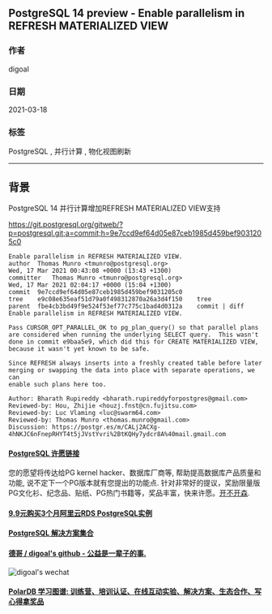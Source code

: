 ## PostgreSQL 14 preview - Enable parallelism in REFRESH MATERIALIZED VIEW    
  
### 作者  
digoal  
  
### 日期  
2021-03-18  
  
### 标签  
PostgreSQL , 并行计算 , 物化视图刷新    
  
----  
  
## 背景  
PostgreSQL 14 并行计算增加REFRESH MATERIALIZED VIEW支持  
  
https://git.postgresql.org/gitweb/?p=postgresql.git;a=commit;h=9e7ccd9ef64d05e87ceb1985d459bef9031205c0  
  
```  
Enable parallelism in REFRESH MATERIALIZED VIEW.  
author	Thomas Munro <tmunro@postgresql.org>	  
Wed, 17 Mar 2021 00:43:08 +0000 (13:43 +1300)  
committer	Thomas Munro <tmunro@postgresql.org>	  
Wed, 17 Mar 2021 02:04:17 +0000 (15:04 +1300)  
commit	9e7ccd9ef64d05e87ceb1985d459bef9031205c0  
tree	e9c08e635eaf51d79a0f498312870a26a3d4f150	tree  
parent	fbe4cb3bd49f9e524f53ef77c775c1bad4d0312a	commit | diff  
Enable parallelism in REFRESH MATERIALIZED VIEW.  
  
Pass CURSOR_OPT_PARALLEL_OK to pg_plan_query() so that parallel plans  
are considered when running the underlying SELECT query.  This wasn't  
done in commit e9baa5e9, which did this for CREATE MATERIALIZED VIEW,  
because it wasn't yet known to be safe.  
  
Since REFRESH always inserts into a freshly created table before later  
merging or swapping the data into place with separate operations, we can  
enable such plans here too.  
  
Author: Bharath Rupireddy <bharath.rupireddyforpostgres@gmail.com>  
Reviewed-by: Hou, Zhijie <houzj.fnst@cn.fujitsu.com>  
Reviewed-by: Luc Vlaming <luc@swarm64.com>  
Reviewed-by: Thomas Munro <thomas.munro@gmail.com>  
Discussion: https://postgr.es/m/CALj2ACXg-4hNKJC6nFnepRHYT4t5jJVstYvri%2BtKQHy7ydcr8A%40mail.gmail.com  
```  
  
  
#### [PostgreSQL 许愿链接](https://github.com/digoal/blog/issues/76 "269ac3d1c492e938c0191101c7238216")
您的愿望将传达给PG kernel hacker、数据库厂商等, 帮助提高数据库产品质量和功能, 说不定下一个PG版本就有您提出的功能点. 针对非常好的提议，奖励限量版PG文化衫、纪念品、贴纸、PG热门书籍等，奖品丰富，快来许愿。[开不开森](https://github.com/digoal/blog/issues/76 "269ac3d1c492e938c0191101c7238216").  
  
  
#### [9.9元购买3个月阿里云RDS PostgreSQL实例](https://www.aliyun.com/database/postgresqlactivity "57258f76c37864c6e6d23383d05714ea")
  
  
#### [PostgreSQL 解决方案集合](https://yq.aliyun.com/topic/118 "40cff096e9ed7122c512b35d8561d9c8")
  
  
#### [德哥 / digoal's github - 公益是一辈子的事.](https://github.com/digoal/blog/blob/master/README.md "22709685feb7cab07d30f30387f0a9ae")
  
  
![digoal's wechat](../pic/digoal_weixin.jpg "f7ad92eeba24523fd47a6e1a0e691b59")
  
  
#### [PolarDB 学习图谱: 训练营、培训认证、在线互动实验、解决方案、生态合作、写心得拿奖品](https://www.aliyun.com/database/openpolardb/activity "8642f60e04ed0c814bf9cb9677976bd4")
  
